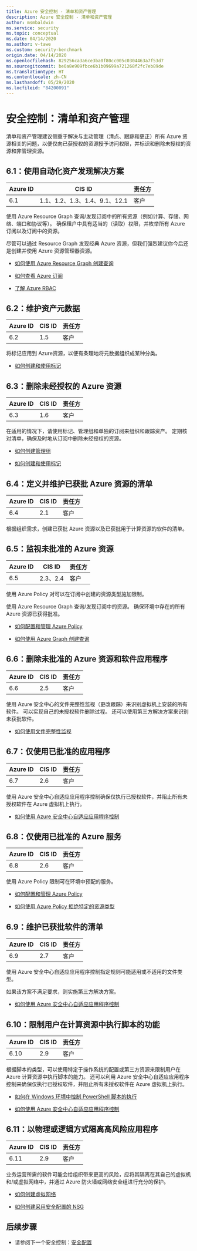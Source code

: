 ```yaml
---
title: Azure 安全控制 - 清单和资产管理
description: Azure 安全控制 - 清单和资产管理
author: msmbaldwin
ms.service: security
ms.topic: conceptual
ms.date: 04/14/2020
ms.author: v-tawe
ms.custom: security-benchmark
origin.date: 04/14/2020
ms.openlocfilehash: 829256ca3a6ce3ba0f80cc005c0304463a7f53d7
ms.sourcegitcommit: be0a8e909fbce6b1b09699a721268f2fc7eb89de
ms.translationtype: HT
ms.contentlocale: zh-CN
ms.lasthandoff: 05/29/2020
ms.locfileid: "84200091"
---
```

# <a name="security-control-inventory-and-asset-management"></a>安全控制：清单和资产管理

清单和资产管理建议侧重于解决与主动管理（清点、跟踪和更正）所有 Azure 资源相关的问题，以便仅向已获授权的资源授予访问权限，并标识和删除未授权的资源和非管理资源。

## <a name="61-use-automated-asset-discovery-solution"></a>6.1：使用自动化资产发现解决方案

| Azure ID | CIS ID | 责任方 |
|--|--|--|
| 6.1 | 1.1、1.2、1.3、1.4、9.1、12.1 | 客户 |

使用 Azure Resource Graph 查询/发现订阅中的所有资源（例如计算、存储、网络、端口和协议等）。  确保租户中具有适当的（读取）权限，并枚举所有 Azure 订阅以及订阅中的资源。

尽管可以通过 Resource Graph 发现经典 Azure 资源，但我们强烈建议你今后还是创建并使用 Azure 资源管理器资源。

- [如何使用 Azure Resource Graph 创建查询](https://docs.azure.cn/governance/resource-graph/first-query-portal)

- [如何查看 Azure 订阅](https://docs.microsoft.com/powershell/module/az.accounts/get-azsubscription?view=azps-3.0.0)

- [了解 Azure RBAC](https://docs.azure.cn/role-based-access-control/overview)

## <a name="62-maintain-asset-metadata"></a>6.2：维护资产元数据

| Azure ID | CIS ID | 责任方 |
|--|--|--|
| 6.2 | 1.5 | 客户 |

将标记应用到 Azure资源，以便有条理地将元数据组织成某种分类。

- [如何创建和使用标记](https://docs.azure.cn/azure-resource-manager/resource-group-using-tags)

## <a name="63-delete-unauthorized-azure-resources"></a>6.3：删除未经授权的 Azure 资源

| Azure ID | CIS ID | 责任方 |
|--|--|--|
| 6.3 | 1.6 | 客户 |

在适用的情况下，请使用标记、管理组和单独的订阅来组织和跟踪资产。 定期核对清单，确保及时地从订阅中删除未经授权的资源。


- [如何创建管理组](https://docs.azure.cn/governance/management-groups/create)

- [如何创建和使用标记](https://docs.azure.cn/azure-resource-manager/resource-group-using-tags)

## <a name="64-define-and-maintain-an-inventory-of-approved-azure-resources"></a>6.4：定义并维护已获批 Azure 资源的清单

| Azure ID | CIS ID | 责任方 |
|--|--|--|
| 6.4 | 2.1 | 客户 |

根据组织需求，创建已获批 Azure 资源以及已获批用于计算资源的软件的清单。

## <a name="65-monitor-for-unapproved-azure-resources"></a>6.5：监视未批准的 Azure 资源

| Azure ID | CIS ID | 责任方 |
|--|--|--|
| 6.5 | 2.3、2.4 | 客户 |

使用 Azure Policy 对可以在订阅中创建的资源类型施加限制。

使用 Azure Resource Graph 查询/发现订阅中的资源。  确保环境中存在的所有 Azure 资源已获得批准。

- [如何配置和管理 Azure Policy](https://docs.azure.cn/governance/policy/tutorials/create-and-manage)

- [如何使用 Azure Graph 创建查询](https://docs.azure.cn/governance/resource-graph/first-query-portal)


## <a name="66-remove-unapproved-azure-resources-and-software-applications"></a>6.6：删除未批准的 Azure 资源和软件应用程序

| Azure ID | CIS ID | 责任方 |
|--|--|--|
| 6.6 | 2.5 | 客户 |

使用 Azure 安全中心的文件完整性监视（更改跟踪）来识别虚拟机上安装的所有软件。 可以实现自己的未授权软件删除过程。 还可以使用第三方解决方案来识别未获批软件。

- [如何使用文件完整性监视](https://docs.azure.cn/security-center/security-center-file-integrity-monitoring#using-file-integrity-monitoring)



## <a name="67-use-only-approved-applications"></a>6.7：仅使用已批准的应用程序

| Azure ID | CIS ID | 责任方 |
|--|--|--|
| 6.7 | 2.6 | 客户 |

使用 Azure 安全中心自适应应用程序控制确保仅执行已授权软件，并阻止所有未授权软件在 Azure 虚拟机上执行。

- [如何使用 Azure 安全中心自适应应用程序控制](https://docs.azure.cn/security-center/security-center-adaptive-application)

## <a name="68-use-only-approved-azure-services"></a>6.8：仅使用已批准的 Azure 服务

| Azure ID | CIS ID | 责任方 |
|--|--|--|
| 6.8 | 2.6 | 客户 |

使用 Azure Policy 限制可在环境中预配的服务。

- [如何配置和管理 Azure Policy](https://docs.azure.cn/governance/policy/tutorials/create-and-manage)

- [如何使用 Azure Policy 拒绝特定的资源类型](https://docs.azure.cn/governance/policy/samples/not-allowed-resource-types)

## <a name="69-maintain-an-inventory-of-approved-software-titles"></a>6.9：维护已获批软件的清单

| Azure ID | CIS ID | 责任方 |
|--|--|--|
| 6.9 | 2.7 | 客户 |

使用 Azure 安全中心自适应应用程序控制指定规则可能适用或不适用的文件类型。

如果该方案不满足要求，则实施第三方解决方案。

- [如何使用 Azure 安全中心自适应应用程序控制](https://docs.azure.cn/security-center/security-center-adaptive-application)


## <a name="610-limit-users-ability-to-execute-scripts-within-compute-resources"></a>6.10：限制用户在计算资源中执行脚本的功能

| Azure ID | CIS ID | 责任方 |
|--|--|--|
| 6.10 | 2.9 | 客户 |

根据脚本的类型，可以使用特定于操作系统的配置或第三方资源来限制用户在 Azure 计算资源中执行脚本的能力。  还可以利用 Azure 安全中心自适应应用程序控制来确保仅执行已授权软件，并阻止所有未授权软件在 Azure 虚拟机上执行。

- [如何在 Windows 环境中控制 PowerShell 脚本的执行](https://docs.microsoft.com/powershell/module/microsoft.powershell.security/set-executionpolicy?view=powershell-6)

- [如何使用 Azure 安全中心自适应应用程序控制](https://docs.azure.cn/security-center/security-center-adaptive-application)

## <a name="611-physically-or-logically-segregate-high-risk-applications"></a>6.11：以物理或逻辑方式隔离高风险应用程序

| Azure ID | CIS ID | 责任方 |
|--|--|--|
| 6.11 | 2.9 | 客户 |

业务运营所需的软件可能会给组织带来更高的风险，应将其隔离在其自己的虚拟机和/或虚拟网络中，并通过 Azure 防火墙或网络安全组进行充分的保护。

- [如何创建虚拟网络](https://docs.azure.cn/virtual-network/quick-create-portal)

- [如何创建采用安全配置的 NSG](https://docs.azure.cn/virtual-network/tutorial-filter-network-traffic)


## <a name="next-steps"></a>后续步骤

- 请参阅下一个安全控制：[安全配置](security-control-secure-configuration.md)